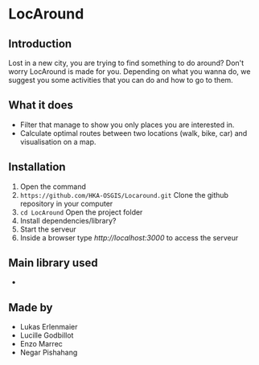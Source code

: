 # LocAround

## Introduction

Lost in a new city, you are trying to find something to do around? Don't worry LocAround is made for you. 
Depending on what you wanna do, we suggest you some activities that you can do and how to go to them.

## What it does

- Filter that manage to show you only places you are interested in.
- Calculate optimal routes between two locations (walk, bike, car) and visualisation on a map.

## Installation

1. Open the command
2. `https://github.com/HKA-OSGIS/Locaround.git` Clone the github repository in your computer
3. `cd LocAround` Open the project folder
4. Install dependencies/library?
5. Start the serveur
6. Inside a browser type *http://localhost:3000* to access the serveur

## Main library used

- 

## Made by

- Lukas Erlenmaier
- Lucille Godbillot
- Enzo Marrec
- Negar Pishahang
